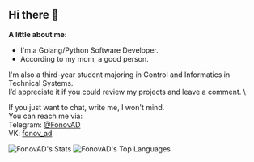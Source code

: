 ## Hi there 👋

<!--
**FonovAD/FonovAD** is a ✨ _special_ ✨ repository because its `README.md` (this file) appears on your GitHub profile.

Here are some ideas to get you started:

- 🔭 I’m currently working on ...
- 🌱 I’m currently learning ...
- 👯 I’m looking to collaborate on ...
- 🤔 I’m looking for help with ...
- 💬 Ask me about ...
- 📫 How to reach me: ...
- 😄 Pronouns: ...
- ⚡ Fun fact: ...
-->

**A little about me:**
- I'm a Golang/Python Software Developer.
- According to my mom, a good person. 

I'm also a third-year student majoring in Control and Informatics in Technical Systems. \
I’d appreciate it if you could review my projects and leave a comment. \

If you just want to chat, write me, I won't mind.\
You can reach me via:\
Telegram: [@FonovAD](https://web.telegram.org/k/#@FonovAD) \
VK: [fonov_ad](https://vk.com/fonov_ad)

![FonovAD's Stats](https://github-readme-stats.vercel.app/api?username=FonovAD&theme=default&show_icons=true&hide_border=true&count_private=true)
![FonovAD's Top Languages](https://github-readme-stats.vercel.app/api/top-langs/?username=FonovAD&theme=default&show_icons=true&hide_border=true&layout=compact)
